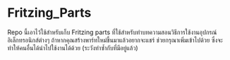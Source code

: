 # Fritzing_Parts
Repo นี้เอาไว้ใช้สำหรับเก็บ Fritzing parts ที่ใช้สำหรับทำบทความสอนวิธีการใช้งานอุปกรณ์อิเล็กทรอนิกส์ต่างๆ ถ้าหากคุณสร้างพาร์ทใหม่ขึ้นมาแล้วอยากจะแชร์ ช่วยกรุณาเพิ่มเข้าไปด้วย ซึ่งจะทำให้คนอื่นได้นำไปใช้งานได้ด้วย (ระวังทำซ้ำกับที่มีอยู่แล้ว)
